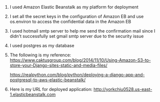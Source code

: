 1. I used Amazon Elastic Beanstalk as my platform for deployment

2. I set all the secret keys in the configuration of Amazon EB and
   use os.environ to access the confidential data in the Amazon EB

3. I used hotmail smtp server to help me send the confirmation mail since
   I didn't successfully set gmail smtp server due to the security issue

4. I used postgres as my database

5. The following is my reference:
   https://www.caktusgroup.com/blog/2014/11/10/Using-Amazon-S3-to-store-your-Django-sites-static-and-media-files/

   https://realpython.com/blog/python/deploying-a-django-app-and-postgresql-to-aws-elastic-beanstalk/  

6. Here is my URL for deployed application:
   http://yorkchiu0528.us-east-1.elasticbeanstalk.com
